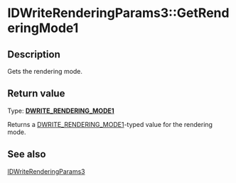 # IDWriteRenderingParams3::GetRenderingMode1

## Description

Gets the rendering mode.

## Return value

Type: **[DWRITE_RENDERING_MODE1](https://learn.microsoft.com/windows/win32/api/dwrite_3/ne-dwrite_3-dwrite_rendering_mode1)**

Returns a [DWRITE_RENDERING_MODE1](https://learn.microsoft.com/windows/win32/api/dwrite_3/ne-dwrite_3-dwrite_rendering_mode1)-typed value for the rendering mode.

## See also

[IDWriteRenderingParams3](https://learn.microsoft.com/windows/win32/api/dwrite_3/nn-dwrite_3-idwriterenderingparams3)